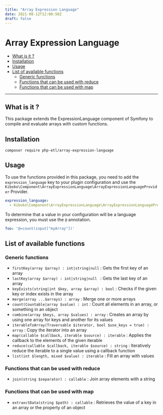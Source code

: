 ```yaml
---
title: "Array Expression Language"
date: 2021-08-12T12:08:50Z
draft: false
---
```


# Array Expression Language

- [What is it ?](#what-is-it-)
- [Installation](#installation)
- [Usage](#usage)
- [List of available functions](#list-of-available-functions)
    - [Generic functions](#generic-functions)
    - [Functions that can be used with reduce](#functions-that-can-be-used-with-reduce)
    - [Functions that can be used with map](#functions-that-can-be-used-with-map)

---

## What is it ? 

This package extends the ExpressionLanguage component of Symfony to compile and evaluate arrays with custom functions.

## Installation

```shell
composer require php-etl/array-expression-language
```

## Usage

To use the functions provided in this package, you need to add the `expression_language` key to your plugin configuration 
and use the `Kiboko\Component\ArrayExpressionLanguage\ArrayExpressionLanguageProvider` Provider.

```yaml
expression_language:
  - Kiboko\Component\ArrayExpressionLanguage\ArrayExpressionLanguageProvider
```

To determine that a value in your configuration will be a language expression, you must use the `@` annotation.

```yaml
foo: '@=count(input["myArray"])'
```

## List of available functions

### Generic functions

* `firstKey(array $array) : int|string|null` : Gets the first key of an array
* `lastKey(array $array) : int|string|null ` : Gets the last key of an array
* `keyExists(string|int $key, array $array) : bool` : Checks if the given key or index exists in the array
* `merge(array ...$arrays) : array` :  Merge one or more arrays
* `count(Countable|array $value) : int` : Count all elements in an array, or something in an object
* `combine(array $keys, array $values) : array` : Creates an array by using one array for keys and another for its values
* `iterableToArray(Traversable $iterator, bool $use_keys = true) : array` : Copy the iterator into an array
* `map(callable $callback, iterable $source) : iterable` : Applies the callback to the elements of the given iterable
* `reduce(callable $callback, iterable $source) : string` : Iteratively reduce the iterable to a single value using a callback function
* `list(int $length, mixed $value) : iterable` : Fill an array with values

### Functions that can be used with reduce
* `join(string $separator) : callable` : Join array elements with a string

### Functions that can be used with map

* `extraxctData(string $path) : callable` : Retrieves the value of a key in an array or the property of an object
